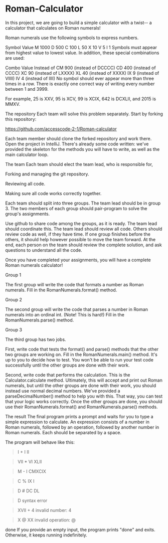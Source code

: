 # Roman-Calculator
In this project, we are going to build a simple calculator with a twist-- a calculator that calculates on Roman numerals!

Roman numerals use the following symbols to express numbers.

Symbol	Value
M	1000
D	500
C	100
L	50
X	10
V	5
I	1
Symbols must appear from highest value to lowest value. In addition, these special combinations are used:

Combo	Value	Instead of
CM	900	(instead of DCCCC)
CD	400	(instead of CCCC)
XC	90	(instead of LXXXX)
XL	40	(instead of XXXX)
IX	9	(instead of VIIII)
IV	4	(instead of IIII)
No symbol should ever appear more than three times in a row. There is exactly one correct way of writing every number between 1 and 3999.

For example, 25 is XXV, 95 is XCV, 99 is XCIX, 642 is DCXLII, and 2015 is MMXV.

The repository
Each team will solve this problem separately. Start by forking this repository:

https://github.com/accesscode-2-1/Roman-calculator

Each team member should clone the forked repository and work there. Open the project in IntelliJ. There's already some code written: we've provided the skeleton for the methods you will have to write, as well as the main calculator loop.

The team
Each team should elect the team lead, who is responsible for,

Forking and managing the git repository.

Reviewing all code.

Making sure all code works correctly together.

Each team should split into three groups. The team lead should be in group 3. The two members of each group should pair-program to solve the group's assignments.

Use github to share code among the groups, as it is ready. The team lead should coordinate this. The team lead should review all code. Others should review code as well, if they have time. If one group finishes before the others, it should help however possible to move the team forward. At the end, each person on the team should review the complete solution, and ask questions to understand all the code.

Once you have completed your assignments, you will have a complete Roman numerals calculator!

Group 1

The first group will write the code that formats a number as Roman numerals. Fill in the RomanNumerals.format() method.

Group 2

The second group will write the code that parses a number in Roman numerals into an ordinal int. (Note! This is hard!) Fill in the RomanNumerals.parse() method.

Group 3

The third group has two jobs.

First, write code that tests the format() and parse() methods that the other two groups are working on. Fill in the RomanNumerals.main() method. It's up to you to decide how to test. You won't be able to run your test code successfully until the other groups are done with their work.

Second, write code that performs the calculation. This is the Calculator.calculate method. Ultimately, this will accept and print out Roman numerals, but until the other groups are done with their work, you should instead use normal decimal numbers. We've provided a parseDecimalNumber() method to help you with this. That way, you can test that your logic works correctly. Once the other groups are done, you should use their RomanNumerals.format() and RomanNumerals.parse() methods.

The result
The final program prints a prompt and waits for you to type a simple expression to calculate. An expression consists of a number in Roman numerals, followed by an operation, followed by another number in Roman numerals. Each should be separated by a space.

The program will behave like this:

> I + I
II

> VII * VI
XLII

> M - I
CMXCIX

> C % IX
I

> D # DC
DL

> D
syntax error

> XVII + 4
invalid number: 4

> X @ XX
invalid operation: @

>
done
If you provide an empty input, the program prints "done" and exits. Otherwise, it keeps running indefinitely.
